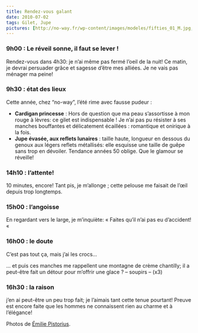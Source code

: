 ```yaml
---
title: Rendez-vous galant
date: 2010-07-02
tags: Gilet, Jupe
pictures: [http://no-way.fr/wp-content/images/modeles/fifties_01_M.jpg, http://no-way.fr/wp-content/images/modeles/fifties_02_M.jpg, http://no-way.fr/wp-content/images/modeles/fifties_03_M.jpg, http://no-way.fr/wp-content/images/modeles/fifties_04_M.jpg, http://no-way.fr/wp-content/images/modeles/fifties_05_M.jpg, http://no-way.fr/wp-content/images/modeles/fifties_06_M.jpg, http://no-way.fr/wp-content/images/modeles/fifties_07_M.jpg]
---
```

<h3>9h00 : Le réveil sonne, il faut se lever !</h3>
<p>Rendez-vous dans 4h30: je n’ai même pas fermé l’oeil de la nuit! Ce matin, je devrai persuader grâce et sagesse d’être mes alliées. Je ne vais pas ménager ma peine!</p>
<h3>9h30 : état des lieux</h3>
<p>Cette année, chez “no-way”, l’été rime avec fausse pudeur :</p>
<ul>
<li><strong>Cardigan princesse</strong> : Hors de question que ma peau s’assortisse à mon rouge à lèvres: ce gilet est indispensable ! Je n’ai pas pu résister à ses manches bouffantes et délicatement écaillées : romantique et onirique à la fois.</li>
<li><strong>Jupe évasée, aux reflets lunaires</strong> : taille haute, longueur en dessous du genoux aux légers reflets métallisés: elle esquisse une taille de guêpe sans trop en dévoiler. Tendance années 50 oblige. Que le glamour se réveille!</li>
</ul>

<h3>14h10 : l’attente!</h3>
<p>10 minutes, encore! Tant pis, je m’allonge ; cette pelouse me faisait de l’œil depuis trop longtemps.</p>

<h3>15h00 : l’angoisse</h3>
<p>En regardant vers le large, je m’inquiète: « Faites qu’il n’ai pas eu d’accident! « </p>

<h3>16h00 : le doute</h3>
<p>C’est pas tout ça, mais j’ai les crocs…</p>

<p>… et puis ces manches me rappellent une montagne de crème chantilly; il a peut-être fait un détour pour m’offrir une glace ? – soupirs – (x3)</p>

<h3>16h30 : la raison</h3>
<p>j’en ai peut-être un peu trop fait; je l’aimais tant cette tenue pourtant! Preuve est encore faite que les hommes ne connaissent rien au charme et à l’élégance!</p>



Photos de <a href="http://www.flickr.com/photos/emilie-pistorius/" target="_blank">Émilie Pistorius</a>.
